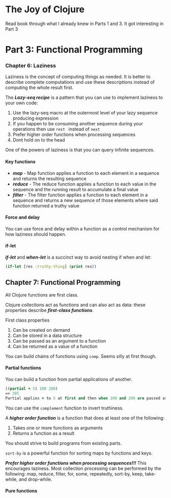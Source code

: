# The Joy of Clojure

Read book through what I already knew in Parts 1 and 3. It got interesting in Part 3

# Part 3: Functional Programming

### Chapter 6: Laziness

Laziness is the concept of computing things as needed. It is better to describe complete computations and use these descriptions instead of computing the whole result first.

The  ***Lazy-seq recipe*** is a pattern that you can use to implement laziness to your own code:

1. Use the lazy-seq macro at the outermost level of your lazy sequence producing expression
2. If you happen to be consuming another sequence during your operations then use `rest ` instead of `next`
3. Prefer higher order functions when processing sequences
4. Dont hold on to the head

One of the powers of laziness is that you can query infinite sequences.

#### Key functions

- ***map*** - Map function applies a function to each element in a sequence and returns the resulting sequence
- ***reduce*** - The reduce function applies a function to each value in the sequence and the running result to accumulate a final value
- ***filter*** - The filter function applies a function to each element in a sequence and returns a new sequence of those elements where said function returned a truthy value

#### Force and delay

You can use force and delay within a function as a control mechanism for how laziness should happen.

#### if-let 

***if-let*** and ***when-let*** is a succinct way to avoid nesting if when and let:

```clojure
(if-let [res :truthy-thing] (print res))
```

## Chapter 7: Functional Programming

All Clojure functions are first class.

Clojure collections act as functions and can also act as data: these properties describe ***first-class functions***.

First class properties

1. Can be created on demand
2. Can be stored in a data structure
3. Can be passed as an argument to a function
4. Can be returned as a value of a function

You can build chains of functions using `comp`. Seems silly at first though.

#### Partial functions

You can build a function from partial applications of another.

```clojure
((partial + 5) 100 200)
=> 305
Partial applies + to 5 at first and then when 100 and 200 are passed as args it evaluates them too.
```

You can use the `complement` function to invert truthiness.

A ***higher order function*** is a function that does at least one of the following:

1. Takes one or more functions as arguments
2. Returns a function as a result

You should strive to build programs from existing parts.

`sort-by` is a powerful function for sorting maps by functions and keys.

***Prefer higher order functions when processing sequences!!!*** This encourages laziness. Most collection processing can be performed by the following: map, reduce, filter, for, some, repeatedly, sort-by, keep, take-while, and drop-while.

#### Pure functions

